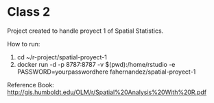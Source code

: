 # Class 2
Project created to handle proyect 1 of Spatial Statistics.

How to run:

1. cd ~/r-project/spatial-proyect-1
2. docker run -d -p 8787:8787 -v $(pwd):/home/rstudio -e PASSWORD=yourpasswordhere fahernandez/spatial-proyect-1

Reference Book:
http://gis.humboldt.edu/OLM/r/Spatial%20Analysis%20With%20R.pdf